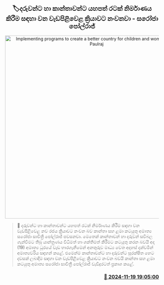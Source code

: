 <p align='center'><b><h2 align='center' title='Implementing programs to create a better country for children and women - Saroja Paulraj'>🏷දරුවන්ට හා කාන්තාවන්ට යහපත් රටක් නිර්මාණය කිරීම සඳහා වන වැඩපිළිවෙළ ක්‍රියාවට නංවනවා - සරෝජා පෝල්රාජ්</h2></b></p>
<p align='center'><img src='https://helakuru.sgp1.cdn.digitaloceanspaces.com/esana/images/lib/saroja-savithri.jpg' width='600' alt='Implementing programs to create a better country for children and women - Saroja Paulraj'></p>

>📝 දරුවන්ට හා කාන්තාවන්ට යහපත් රටක් නිර්මාණය කිරීම සඳහා වන වැඩපිළිවෙළ නව රජය ක්‍රියාවට නංවන බව කාන්තා සහ ළමා කටයුතු අමාත්‍ය සරෝජා සාවිත්‍රී පෝල්රාජ් පවසනවා.
මෙතෙක් කාන්තාවන් හා දරුවන් සවිබල ගැන්වීමට තිබූ යාන්ත්‍රණය විධිමත් හා ශක්තිමත් කිරීමට කටයුතු කරන බවයි අද (19) අමාත්‍ය ධූරයේ වැඩ භාරගැනීමෙන් අනතුරුව මාධ්‍ය වෙත අදහස් දක්වමින් අමාත්‍යවරිය සඳහන් කළේ.
එමෙන්​ම කාන්තාවන්ට හා දරුවන්ට සුරක්ෂිත හෙට දවසක් ලබාදීම සඳහා වන වැඩපිළිවෙළ ක්‍රියාවට නංවන බවයි කාන්තා සහ ළමා කටයුතු අමාත්‍ය සරෝජා සාවිත්‍රී පෝල්රාජ් වැඩිදුරටත් ප්‍රකාශ කළේ. 


<h3 align='right'><a href='https://www.helakuru.lk/esana/p/105248/'>📅 2024-11-19 19:05:00</a></h3>

